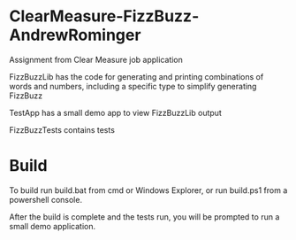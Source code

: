 # ClearMeasure-FizzBuzz-AndrewRominger

Assignment from Clear Measure job application



FizzBuzzLib has the code for generating and printing combinations of words and numbers, including a specific type to simplify generating FizzBuzz

TestApp has a small demo app to view FizzBuzzLib output

FizzBuzzTests contains tests

# Build

To build run build.bat from cmd or Windows Explorer, or run build.ps1 from a powershell console.

After the build is complete and the tests run, you will be prompted to run a small demo application.

